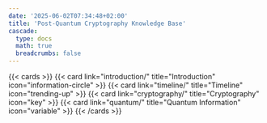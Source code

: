 ```yaml
---
date: '2025-06-02T07:34:48+02:00'
title: 'Post-Quantum Cryptography Knowledge Base'
cascade:
  type: docs
  math: true
  breadcrumbs: false
---
```






{{< cards >}}
    {{< card link="introduction/" title="Introduction" icon="information-circle" >}}
    {{< card link="timeline/" title="Timeline" icon="trending-up" >}}
    {{< card link="cryptography/" title="Cryptography" icon="key" >}}
    {{< card link="quantum/" title="Quantum Information" icon="variable" >}}
{{< /cards >}}

